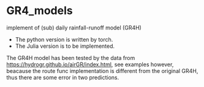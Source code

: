 # GR4_models
implement of (sub) daily rainfall-runoff model (GR4H)
- The python version is written by torch.
- The Julia version is to be implemented.

The GR4H model has been tested by the data from https://hydrogr.github.io/airGR/index.html, see examples
however, beacause the route func implementation is different from the original GR4H, thus there are some error in two predictions.

